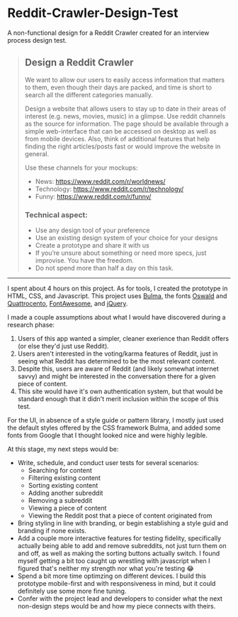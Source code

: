 # Reddit-Crawler-Design-Test
A non-functional design for a Reddit Crawler created for an interview process design test.

> ## Design a Reddit Crawler
> We want to allow our users to easily access information that matters to them, even though their days are packed, and time is short to search all the different categories manually.
> 
> Design a website that allows users to stay up to date in their areas of interest (e.g. news, movies, music) in a glimpse. Use reddit channels as the source for information. The page should be available through a simple web-interface that can be accessed on desktop as well as from mobile devices. Also, think of additional features that help finding the right articles/posts fast or would improve the website in general.
> 
> Use these channels for your mockups:
> * News: https://www.reddit.com/r/worldnews/
> * Technology: https://www.reddit.com/r/technology/
> * Funny: https://www.reddit.com/r/funny/
> 
> ### Technical aspect:
> * Use any design tool of your preference
> * Use an existing design system of your choice for your designs
> * Create a prototype and share it with us
> * If you’re unsure about something or need more specs, just improvise. You have the freedom.
> * Do not spend more than half a day on this task.

---

I spent about 4 hours on this project. As for tools, I created the prototype in HTML, CSS, and Javascript. This project uses [Bulma](https://bulma.io/), the fonts [Oswald](https://fonts.google.com/specimen/Oswald) and [Quattrocento](https://fonts.google.com/specimen/Quattrocento), [FontAwesome](https://fontawesome.com/), and [jQuery](https://jquery.com/).


I made a couple assumptions about what I would have discovered during a research phase:
1. Users of this app wanted a simpler, cleaner exerience than Reddit offers (or else they'd just use Reddit).
2. Users aren't interested in the voting/karma features of Reddit, just in seeing what Reddit has determined to be the most relevant content.
3. Despite this, users are aware of Reddit (and likely somewhat internet savvy) and might be interested in the conversation there for a given piece of content.
4. This site would have it's own authentication system, but that would be standard enough that it didn't merit inclusion within the scope of this test.

For the UI, in absence of a style guide or pattern library, I mostly just used the default styles offered by the CSS framework Bulma, and added some fonts from Google that I thought looked nice and were highly legible.

At this stage, my next steps would be:
* Write, schedule, and conduct user tests for several scenarios:
  * Searching for content
  * Filtering existing content
  * Sorting existing content
  * Adding another subreddit
  * Removing a subreddit
  * Viewing a piece of content
  * Viewing the Reddit post that a piece of content originated from
* Bring styling in line with branding, or begin establishing a style guid and branding if none exists.
* Add a couple more interactive features for testing fidelity, specifically actually being able to add and remove subreddits, not just turn them on and off, as well as making the sorting buttons actually switch. I found myself getting a bit too caught up wrestling with javascript when I figured that's neither my strength nor what you're testing 😂
* Spend a bit more time optimzing on different devices. I build this prototype mobile-first and with responsiveness in mind, but it could definitely use some more fine tuning.
* Confer with the project lead and developers to consider what the next non-design steps would be and how my piece connects with theirs.
